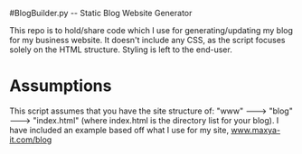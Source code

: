 #BlogBuilder.py -- Static Blog Website Generator

This repo is to hold/share code which I use for generating/updating my blog for my business website. It doesn't include any CSS, as the script focuses solely on the HTML structure. Styling is left to the end-user.

# Assumptions
This script assumes that you have the site structure of:
"www" ---> "blog" ---> "index.html"  (where index.html is the directory list for your blog). I have included an example based off what I use for my site, www.maxya-it.com/blog
